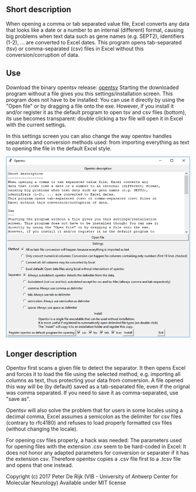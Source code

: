 Short description
-----------------
When opening a comma or tab separated value file, Excel converts any
data that looks like a date or a number to an internal (different) format, 
causing big problems when text data such as gene names (e.g. SEPT2),
identifiers (1-2), ... are converted to Excel dates. 
This program opens tab-separated (tsv) or comma-separated (csv) files in
Excel without this conversion/corruption of data.

Use
---
Download the binary opentsv release:
[opentsv](https://github.com/derijkp/opentsv/releases/download/v1.1/opentsv.exe)
Starting the downloaded program without a file gives you this
settings/installation screen. This program does not have to be installed:
You can use it directly by using the "Open file" or by dragging a file
onto the exe. However, if you install it and/or register it as the default
program to open tsv and csv files (bottom), its use becomes transparent:
double clicking a tsv file will open it in Excel with the current
settings.

In this settings screen you can also change the way opentsv handles
separators and conversion methods used: from importing everything as text
to opening the file in the default Excel style.

<img src='https://github.com/derijkp/opentsv/blob/master/docs/tool.png' />

Longer description
------------------
Opentsv first scans a given file to detect the separator. It then opens
Excel and forces it to load the file using the selected method, e.g.
importing all columns as text, thus protecting your data from conversion.
A file opened this way will be (by default) saved as a tab-separated file,
even if the orignal was comma separated. If you need to save it as
comma-separated, use "save as".

Opentsv will also solve the problem that for users in some locales using a
decimal comma, Excel assumes a semicolon as the delimiter for csv files
(contrary to rfc4180) and refuses to load properly formatted csv files
(without changing the locale).

For opening csv files properly, a hack was needed: The parameters used for
opening files with the extension .csv seem to be hard-coded in Excel: It
does not honor any adapted parameters for conversion or separater if it
has the extension csv. Therefore opentsv copies a .csv file first to a
.tcsv file and opens that one instead.

Copyright (c) 2017 Peter De Rijk (VIB - University of Antwerp Center for Molecular Neurology)
Available under MIT license

